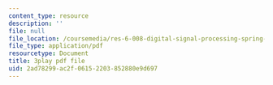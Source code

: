 ```yaml
---
content_type: resource
description: ''
file: null
file_location: /coursemedia/res-6-008-digital-signal-processing-spring-2011/2ad78299ac2f06152203852880e9d697_SMnPZzlgtXU.pdf
file_type: application/pdf
resourcetype: Document
title: 3play pdf file
uid: 2ad78299-ac2f-0615-2203-852880e9d697
---
```

